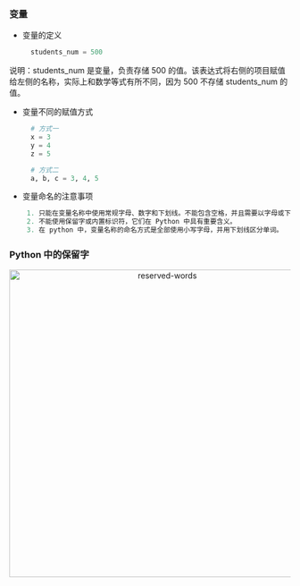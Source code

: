 ### 变量

- 变量的定义

	```python
	  students_num = 500
	```

说明：students_num 是变量，负责存储 500 的值。该表达式将右侧的项目赋值给左侧的名称，实际上和数学等式有所不同，因为 500 不存储 students_num 的值。

- 变量不同的赋值方式

	```python
	  # 方式一
	  x = 3
	  y = 4
	  z = 5
	
	  # 方式二
	  a, b, c = 3, 4, 5
	```

- 变量命名的注意事项

	```python
	 1. 只能在变量名称中使用常规字母、数字和下划线。不能包含空格，并且需要以字母或下划线开头。
	 2. 不能使用保留字或内置标识符，它们在 Python 中具有重要含义。
	 3. 在 python 中，变量名称的命名方式是全部使用小写字母，并用下划线区分单词。
	```

### Python 中的保留字
<center>
<img width='550' src="https://github.com/johnnynode/AI-LEARNING-MATERIAL/raw/master/Basic-Python/screenshoot/reserved-words.png"  alt="reserved-words" />
</center>